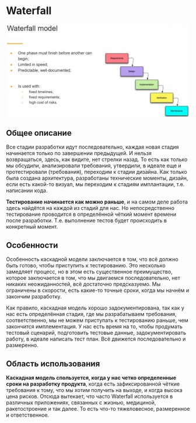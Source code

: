 # Waterfall

![Screenshot 2022-05-03 164623.png](Waterfall%2089de18e8f84140ea9dee7d9776fdadd4/Screenshot_2022-05-03_164623.png)

## Общее описание

Все стадии разработки идут последовательно, каждая новая стадия начинается только по завершении предыдущей. И нельзя возвращаться, здесь, как видите, нет стрелки назад. То есть как только мы обсудили, анализировали требования, утвердили, в идеале еще и протестировали (требования), переходим к стадии дизайна. Как только была создана архитектура, разработаны технические моменты, дизайн, если есть какой-то визуал, мы переходим к стадиям имплантации, т.е. написании кода.

**Тестирование начинается как можно раньше**, и на самом деле работа здесь найдётся на каждой из стадий для нас. Но непосредственно тестирование проводится в определённой чёткий момент времени после разработки. Т.е. выполнение тестов будет происходить в конкретный момент.

## Особенности

Особенность каскадной модели заключается в том, что всё должно быть готово, чтобы приступить к тестированию. Это несколько замедляет процесс, но в этом есть существенное преимущество, которое заключается в том, что мы двигаемся последовательно, нет никаких неожиданностей, всё достаточно предсказуемо. Мы ограничены в скорости, есть какие-то точные сроки, когда мы начнём и закончим разработку. 

Как правило, каскадная модель хорошо задокументирована, так как у нас есть определённая стадия, где мы разрабатываем требования, соответственно, мы не можем приступать к тестированию раньше, чем закончится имплементация. У нас есть время на то, чтобы продумать тестовый сценарий, подготовить тестовые данные, задокументировать работу, в идеале написать тест план. Всё движется последовательно и размеренно.

## Область использования

**Каскадная модель спользуется, когда у нас четко определенные сроки на разработку продукта**, когда есть зафиксированной чёткие требования к тому, что мы хотим получить на выходе, и когда высока цена рисков. Отсюда вытекает, что часто Waterfall используется в различных приложениях, связанных с жизнью, медициной, ракетостроение и так далее. То есть что-то тяжеловесное, размеренное и ответственное.